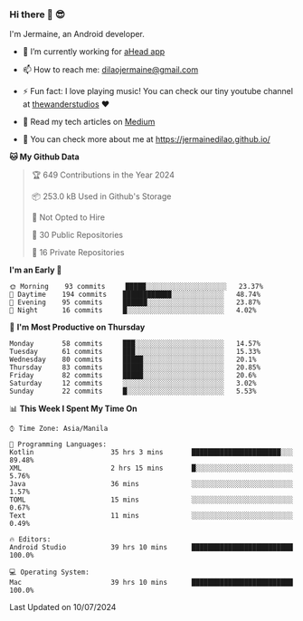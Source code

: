 ### Hi there 👋 😎
I'm Jermaine, an Android developer.

- 🔭 I’m currently working for [aHead app](https://www.ahead-app.com/)

- 📫 How to reach me: dilaojermaine@gmail.com

- ⚡ Fun fact: I love playing music! You can check our tiny youtube channel at [thewanderstudios](https://www.youtube.com/thewanderstudios) ♥️

- 📖 Read my tech articles on [Medium](https://jermainedilao.medium.com/)

- 👀 You can check more about me at https://jermainedilao.github.io/

<!--
**jermainedilao/jermainedilao** is a ✨ _special_ ✨ repository because its `README.md` (this file) appears on your GitHub profile.

Here are some ideas to get you started:

- 🔭 I’m currently working on ...
- 🌱 I’m currently learning ...
- 👯 I’m looking to collaborate on ...
- 🤔 I’m looking for help with ...
- 💬 Ask me about ...
- 📫 How to reach me: ...
- 😄 Pronouns: ...
- ⚡ Fun fact: ...
-->

<!--START_SECTION:waka-->
**🐱 My Github Data** 

> 🏆 649 Contributions in the Year 2024
 > 
> 📦 253.0 kB Used in Github's Storage 
 > 
> 🚫 Not Opted to Hire
 > 
> 📜 30 Public Repositories 
 > 
> 🔑 16 Private Repositories  
 > 
**I'm an Early 🐤** 

```text
🌞 Morning    93 commits     █████░░░░░░░░░░░░░░░░░░░░   23.37% 
🌆 Daytime    194 commits    ████████████░░░░░░░░░░░░░   48.74% 
🌃 Evening    95 commits     ██████░░░░░░░░░░░░░░░░░░░   23.87% 
🌙 Night      16 commits     █░░░░░░░░░░░░░░░░░░░░░░░░   4.02%

```
📅 **I'm Most Productive on Thursday** 

```text
Monday       58 commits     ███░░░░░░░░░░░░░░░░░░░░░░   14.57% 
Tuesday      61 commits     ███░░░░░░░░░░░░░░░░░░░░░░   15.33% 
Wednesday    80 commits     █████░░░░░░░░░░░░░░░░░░░░   20.1% 
Thursday     83 commits     █████░░░░░░░░░░░░░░░░░░░░   20.85% 
Friday       82 commits     █████░░░░░░░░░░░░░░░░░░░░   20.6% 
Saturday     12 commits     ░░░░░░░░░░░░░░░░░░░░░░░░░   3.02% 
Sunday       22 commits     █░░░░░░░░░░░░░░░░░░░░░░░░   5.53%

```


📊 **This Week I Spent My Time On** 

```text
⌚︎ Time Zone: Asia/Manila

💬 Programming Languages: 
Kotlin                   35 hrs 3 mins       ██████████████████████░░░   89.48% 
XML                      2 hrs 15 mins       █░░░░░░░░░░░░░░░░░░░░░░░░   5.76% 
Java                     36 mins             ░░░░░░░░░░░░░░░░░░░░░░░░░   1.57% 
TOML                     15 mins             ░░░░░░░░░░░░░░░░░░░░░░░░░   0.67% 
Text                     11 mins             ░░░░░░░░░░░░░░░░░░░░░░░░░   0.49%

🔥 Editors: 
Android Studio           39 hrs 10 mins      █████████████████████████   100.0%

💻 Operating System: 
Mac                      39 hrs 10 mins      █████████████████████████   100.0%

```


 Last Updated on 10/07/2024
<!--END_SECTION:waka-->
